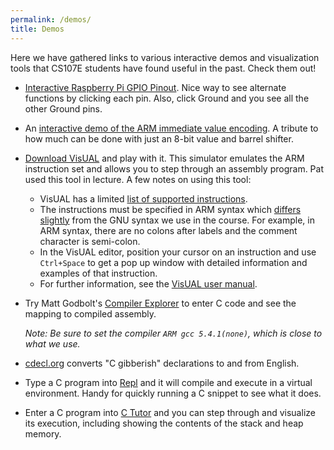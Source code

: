 ```yaml
---
permalink: /demos/
title: Demos
---
```


Here we have gathered links to various interactive demos and visualization tools that CS107E students have found useful in the past. Check them out!

- [Interactive Raspberry Pi GPIO Pinout](https://pinout.xyz/). Nice way to see alternate
  functions by clicking each pin. Also, click Ground and you see all the
  other Ground pins.

- An
[interactive demo of the ARM immediate value encoding](https://alisdair.mcdiarmid.org/arm-immediate-value-encoding/#play-with-it). A tribute to how much can be done with just an 8-bit value and barrel shifter.
<a name="visual"></a>
- [Download VisUAL](https://salmanarif.bitbucket.io/visual/downloads.html) and play with it. This simulator emulates the ARM instruction set and allows you to step through an assembly program. Pat used this tool in lecture. A few notes on using this tool:
    
    - VisUAL has a limited [list of supported instructions](https://salmanarif.bitbucket.io/visual/supported_instructions.html).
    - The instructions must be specified in ARM syntax which [differs slightly](http://infocenter.arm.com/help/index.jsp?topic=/com.arm.doc.dui0773a/chr1383143764305.html) from the GNU syntax we use in the course. For example, in ARM syntax, there are no colons after labels and the comment character is semi-colon.
    - In the VisUAL editor, position your cursor on an instruction and use `Ctrl+Space` to get a pop up window with detailed information and examples of that instruction.
    - For further information, see the [VisUAL user manual](https://salmanarif.bitbucket.io/visual/).

- Try Matt Godbolt's [Compiler Explorer](http://gcc.godbolt.org/) to enter C code and see the mapping to compiled assembly. 
  
    _Note: Be sure to set the compiler `ARM gcc 5.4.1(none)`, which is close to what we use._

- [cdecl.org](http://cdecl.org/) converts "C gibberish" declarations to and from English.

- Type a C program into [Repl](https://repl.it/languages/c) and it will compile and execute in a virtual environment.
Handy for quickly running a C snippet to see what it does.

- Enter a C program into [C Tutor](http://pythontutor.com/c.html#mode=edit) and you can step through and visualize its execution, including showing the contents of the stack and heap memory.

